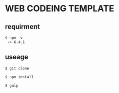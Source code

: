 # WEB CODEING TEMPLATE

## requirment
```
$ npm -v
 -> 6.4.1
```

## useage
`
$ git clone
`

`
$ npm install
`

`
$ gulp
`